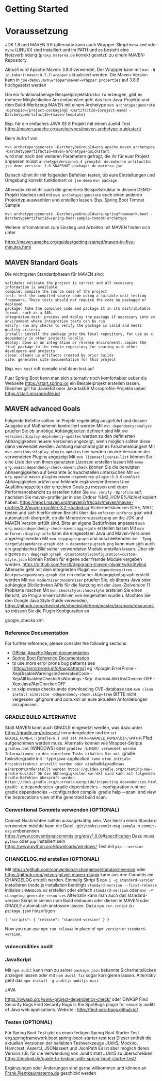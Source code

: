 # Getting Started

# Voraussetzung 
JDK 1.8 und MAVEN 3.6 (alternativ kann auch Wrapper-Skript `mvnw.cmd` oder `mvnw` (LINUX)) sind installiert und im PATH und es besteht eine Netzverbindung (`proxy.materna.de` korrekt gesetzt) zu einem MAVEN-Repository.

Aktuell wird Apache Maven: 3.8.6 verwendet.
Der Wrapper kann mit `mvn -N io.takari:maven:0.7.7:wrapper`
aktualisiert werden.
Die Maven-Version kann in `jse-demo\.mvn\wrapper\maven-wrapper.properties` auf 3.8.6 hochgesetzt werden


Um ein funktionsfaehige Beispielprojektstruktur zu erzeugen, gibt es mehrere Möglichkeiten
Am einfachsten geht das fuer Java-Projekte und dem Build-Werkzeug MAVEN mit einem Archetype
`mvn archetype:generate`
	`-DgroupId={project-packaging}`
	`-DartifactId={project-name}`
	`-DarchetypeArtifactId={maven-template}`

Bsp. für ein einfaches JAVA SE 8 Projekt mit einem Junit4 Test
https://maven.apache.org/archetypes/maven-archetype-quickstart/

Beim Aufruf von

`mvn archetype:generate -DarchetypeGroupId=org.apache.maven.archetypes -DarchetypeArtifactId=maven-archetype-quickstart`  
wird man nach den weiteren Parametern gefragt, die ihr für euer Projekt anpassen müsst
`archetypeVersion=1.4
groupId: de.materna
artifactId: jse-demo
version: 1.0-SNAPSHOT
package: de.materna.jse`

Danach könnt ihr mit folgenden Befehlen testen, ob eure Einstellungen und Umgebung korrekt funktioniert
`cd jse-demo`
`mvn package`


Alternativ könnt ihr auch die generierte Beispielstruktur in diesem DEMO-Projekt löschen und mit
 `mvn archetype:generate` euch einen anderen Projekttyp auswaehlen und erstellen lassen.
 Bsp. Spring Boot Tomcat Sample

 `mvn archetype:generate -DarchetypeGroupId=org.springframework.boot -DarchetypeArtifactId=spring-boot-sample-tomcat-archetype`

Weitere Infromationen zum Einstieg und Arbeiten mit MAVEN finden sich unter

https://maven.apache.org/guides/getting-started/maven-in-five-minutes.html

## MAVEN Standard Goals
Die wichtigsten Standardphasen für MAVEN sind:

    validate: validate the project is correct and all necessary information is available
    compile: compile the source code of the project
    test: test the compiled source code using a suitable unit testing framework. These tests should not require the code be packaged or deployed
    package: take the compiled code and package it in its distributable format, such as a JAR.
    integration-test: process and deploy the package if necessary into an environment where integration tests can be run
    verify: run any checks to verify the package is valid and meets quality criteria
    install: install the package into the local repository, for use as a dependency in other projects locally
    deploy: done in an integration or release environment, copies the final package to the remote repository for sharing with other developers and projects
    clean: cleans up artifacts created by prior builds
    site: generates site documentation for this project
Bsp. `mvn test` ruft compile und dann test auf

Fuer Spring Boot kann man sich alternativ noch komfortabler ueber die Webseite https://start.spring.io/ ein
Beispielprojekt erstellen lassen. Gleiches gilt für JavaEE8 oder JakartaEE9 Microprofile-Projekte
ueber https://start.microprofile.io/

## MAVEN advanced Goals

Folgende Befehle sollten im Projekt regelmäßig ausgeführt und dessen Ausgabe auf Maßnahmen kontrolliert werden
Mit `mvn dependency:analyze` pruefen Sie ob unnötige Abhängigkeiten definiert sind
Mit `mvn versions:display-dependency-updates` werden zu den definierten Abhängigkeiten neuere Versionen angezeigt, wenn möglich  sollten diese dann verwendet werden. Achtung manchmal gibt es Falschmeldungen!
Mit `mvn versions:display-plugin-updates` hier werden neuere Versionen der verwendeten Plugins angezeigt
Mit `mvn license:license-list` können Sie eine Liste der von Ihnen genutzten Lizenzen erstellen lassen
Mit `mvnw org.owasp:dependency-check-maven:check` können Sie die benutzten Abhaengigkeiten auf bekannte Schwachstellen untersuchen
Mit `mvn org.apache.maven.plugins:maven-dependency-plugin:3.3.0:analyze` Abhängigkeiten prüfen und fehlende ergänzen/entfernen
Ume Ausführungszeiten der einzelnen Goals zu messen und einen Performancebericht zu erstellen rufen Sie `mvn verify -Dprofile` auf,
nachdem Sie maven-profiler.jar in den Ordner %M2_HOME%/lib/ext kopiert haben. https://repo1.maven.org/maven2/fr/jcgay/maven/maven-profiler/3.2/maven-profiler-3.2-shaded.jar
Sicherheitsluecken (CVE, NIST) testen und sich hierfür einen Bericht
über das `enforcer:enforce` goal wird automatisch überprüft, ob die Mindestvoraussetzung an die JDK und MAVEN Version erfüllt sind. Bitte an eigene Bedürfnisse anpassen
`mvn org.owasp:dependency-check-maven:aggregate` erstellen lassen Mit `mvn enforcer:display-info` kann die eingesetzen
Java und Maven-Versionen angezeigt werden Mit `mvn depgraph:graph` und anschließenden
`dot -Tpng target\dependency-graph.dot > dependency-graph.png` kann man sich auch ein graphisches Bild seiner verwendeten
Module erstellen lassen. Über ein eigenes `mvn depgraph:graph -DcustomStyleConfiguration=custom-style.json` können
Farben für eigene oder fremde Module vergeben werden. https://github.com/ferstl/depgraph-maven-plugin/wiki/Styling
Alternativ geht mit dem integrierten Plugin `mvn dependency:tree -Doutput=dependency-graph.dot` ein einfacher
Abhängigkeitsgraph erstellt werden Mit `mvn modernizer:modernizer` pruefen Sie, ob älteres Java oder abhängige
Bibiliotheken APIs für die Nutzung mit der Java-Zielversion 11 Probleme machen Mit `mvn checkstyle:checkstyle` erstellen
Sie einen Bericht, ob Programmierrichtlinien von eingehalten wurden. Möchten Sie den Google Java Style Guide
verwenden, https://github.com/checkstyle/checkstyle/tree/master/src/main/resources, so müssen Sie die Plugin
Konfiguration an
<configuration>
<!-- overwrite sun_checks.xml - Sun Microsystems Definition (default) -->
<configLocation>google_checks.xml</configLocation>
</configuration>

### Reference Documentation

For further reference, please consider the following sections:

* [Official Apache Maven documentation](https://maven.apache.org/guides/index.html)
* [Spring Boot Reference Documentation](https://docs.spring.io/spring-boot/docs/current/reference/htmlsingle/)
* to use more error prone bug patterns see [https://errorprone.info/bugpatterns] eg
  <arg>-Xplugin:ErrorProne -XepDisableWarningsInGeneratedCode -XepAllDisabledChecksAsWarnings -Xep:
  AndroidJdkLibsChecker:OFF -Xep:Java7ApiChecker:OFF
  </arg>
* to skip owasp checks ande downloading CVE-database use `mvn clean install site:site -Ddependency-check.skip=true`
  BITTE nicht vergessen .gitignore und pom.xml an eure aktuellen Anforderungen anzupassen.


### GRADLE BUILD ALTERNATIVE
Statt MAVEN kann auch GRADLE eingesetzt werden, was dazu unter https://gradle.org/releases/ heruntergeladen und im `set GRADLE_HOME=C:\gradle-6.1 und set PATH=%GRADLE_HOME%\bin;%PATH%` Pfad aufgenommen werden muss.
Alternativ können wie Wrapper-Skripte `gradlew.bat` (WINDOWS) oder `gradlew (LINUX) verwendet werden
Informationen zu den einzelnen Tasks erhalten Sie mit `gradle tasks`
Mit `gradle init --type java-application`  kann eine initiale Projektstruktur erstellt werden oder eine `build.gradle` aus einer `pom.xml` erstellt werden
https://guides.gradle.org/creating-new-gradle-builds/
Ob die Abhaengigkeiten korrekt sind kann mit folgenden Gradle-Befehlen überprüft werden
https://docs.gradle.org/current/userguide/inspecting_dependencies.html
`gradle -q dependencies`
`gradle dependencies --configuration runtime`
`gradle dependencies --configuration compile`
`gradle help --scan` and view the deprecations view of the generated build scan.

### Conventional Commits verwenden (OPTIONAL)
Commit Nachrichten sollten aussagekräftig sein. Wer hierzu einen Standard verwenden möchte kann die Datei `.git\hooks\commit-msg.sample` in `commit-msg` umbenennen
https://www.conventionalcommits.org/en/v1.0.0/#specification 
Dazu muss `python` oder `pip` installiert sein
https://www.python.org/downloads/windows/ 
Test mit `pip --version`

### CHANGELOG.md erstellen (OPTIONAL)
Mit  https://github.com/conventional-changelog/standard-version oder https://github.com/jgitver/jgitver-maven-plugin kann aus den Commits ein CHANGELOG erstellt werden.
Einmalig Skript $ `npm i -g standard-version` installieren (node.js Installation benötigt) `standard-version --first-release` initiales `CHANGELOG.md` erstellen oder einfach `standard-version` oder `mvn -P changelog generate-resources`
Alternativ kann man auch das standard-version Skript in seinen npm Build einbauen oder diesen in MAVEN oder GRADLE automatisch anstossen lassen. 
Dazu `npm run script` zu `package.json` hinzufügen

`{
  "scripts": {
    "release": "standard-version"
  }
}` 

Now you can use `npm run release` in place of `npm version` or `standard-version`.

### vulnerabilities audit
### JavaScript

Mit `npm audit` kann man zu seiner `package.json` bekannte Sicherheitslücken anzeigen lassen oder mit `npm audit fix` sogar korrigieren lassen.
Alternativ geht das
`npm install -g auditjs`
`auditjs ossi`

JAVA

https://owasp.org/www-project-dependency-check/
oder
OWASP Find Security Bugs
Find Security Bugs is the SpotBugs plugin for security audits of Java web applications.
Website : http://find-sec-bugs.github.io/

### Testen (OPTIONAL)
Für Spring Boot Test gibt es einen fertigen Spring Boot Starter Test
<dependency>
    <groupId>org.springframework.boot</groupId>
    <artifactId>spring-boot-starter-test</artifactId>
    <scope>test</scope>
</dependency>
Dieser enthält die aktuellen Versionen der beliebten Testwerkzeuge JUnit5, Mockito, Hamcrest, AssertJ, JSONassert und JsonPath
Es ist aber möglich deren Version z.B. für die Verwendung von Junit4 statt JUnit5 zu überschreiben
https://rieckpil.de/guide-to-testing-with-spring-boot-starter-test/

Ergänzungen oder Änderungen sind gerne willkommen und können an Frank.Pientka@materna.de geschickt werden


